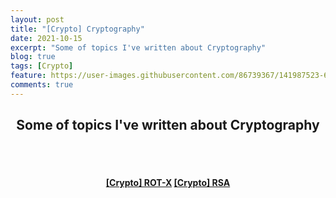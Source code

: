 ```yaml
---
layout: post
title: "[Crypto] Cryptography"
date: 2021-10-15
excerpt: "Some of topics I've written about Cryptography"
blog: true
tags: [Crypto]
feature: https://user-images.githubusercontent.com/86739367/141987523-68a87eae-f4b0-4c0e-b40d-5c5415491fe9.png
comments: true
---
```


<h2 align="center">
    Some of topics I've written about Cryptography
</h2> 
<br><br>
<div align="center">
  <h4>
    <a href="https://hieuhdh.github.io/deuteri/Crypto-Rot-X/" class="btn btn-success">[Crypto] ROT-X</a> 
    <a href="https://hieuhdh.github.io/deuteri/Crypto-RSA/" class="btn btn-success">[Crypto] RSA</a>
  </h4>
</div>
